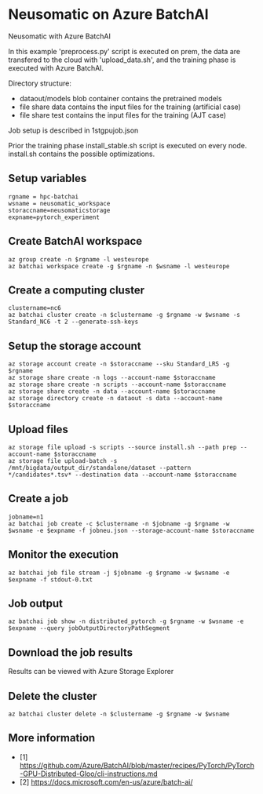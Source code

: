 # Neusomatic on Azure BatchAI
Neusomatic with Azure BatchAI

In this example 'preprocess.py' script is executed on prem, the data are transfered to the cloud with 'upload_data.sh', and the training phase is executed with Azure BatchAI.

Directory structure:
- dataout/models blob container contains the pretrained models
- file share data contains the input files for the training (artificial case)
- file share test contains the input files for the training (AJT case)

Job setup is described in 1stgpujob.json

Prior the training phase install_stable.sh script is executed on every node.
install.sh contains the possible optimizations.

## Setup variables
```
rgname = hpc-batchai
wsname = neusomatic_workspace
storaccname=neusomaticstorage
expname=pytorch_experiment
```

## Create BatchAI workspace
```
az group create -n $rgname -l westeurope
az batchai workspace create -g $rgname -n $wsname -l westeurope
```

## Create a computing cluster
```
clustername=nc6
az batchai cluster create -n $clustername -g $rgname -w $wsname -s Standard_NC6 -t 2 --generate-ssh-keys
```

## Setup the storage account 
```
az storage account create -n $storaccname --sku Standard_LRS -g $rgname
az storage share create -n logs --account-name $storaccname
az storage share create -n scripts --account-name $storaccname
az storage share create -n data --account-name $storaccname
az storage directory create -n dataout -s data --account-name $storaccname
```

## Upload files 
```
az storage file upload -s scripts --source install.sh --path prep --account-name $storaccname
az storage file upload-batch -s /mnt/bigdata/output_dir/standalone/dataset --pattern */candidates*.tsv* --destination data --account-name $storaccname
```

## Create a job
```
jobname=n1
az batchai job create -c $clustername -n $jobname -g $rgname -w $wsname -e $expname -f jobneu.json --storage-account-name $storaccname 
```

## Monitor the execution
```
az batchai job file stream -j $jobname -g $rgname -w $wsname -e $expname -f stdout-0.txt
```

## Job output
```
az batchai job show -n distributed_pytorch -g $rgname -w $wsname -e $expname --query jobOutputDirectoryPathSegment
```

## Download the job results
Results can be viewed with Azure Storage Explorer

## Delete the cluster
```
az batchai cluster delete -n $clustername -g $rgname -w $wsname
```

## More information
- [1] https://github.com/Azure/BatchAI/blob/master/recipes/PyTorch/PyTorch-GPU-Distributed-Gloo/cli-instructions.md
- [2] https://docs.microsoft.com/en-us/azure/batch-ai/
